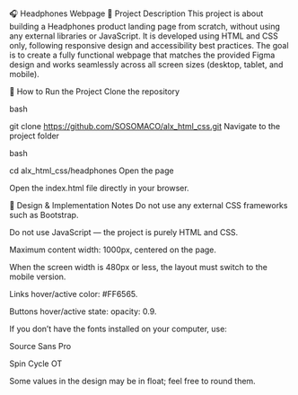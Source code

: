 🎧 Headphones Webpage
📌 Project Description
This project is about building a Headphones product landing page from scratch, without using any external libraries or JavaScript.
It is developed using HTML and CSS only, following responsive design and accessibility best practices.
The goal is to create a fully functional webpage that matches the provided Figma design and works seamlessly across all screen sizes (desktop, tablet, and mobile).

🚀 How to Run the Project
Clone the repository

bash

git clone https://github.com/SOSOMACO/alx_html_css.git
Navigate to the project folder

bash

cd alx_html_css/headphones
Open the page

Open the index.html file directly in your browser.

📝 Design & Implementation Notes
Do not use any external CSS frameworks such as Bootstrap.

Do not use JavaScript — the project is purely HTML and CSS.

Maximum content width: 1000px, centered on the page.

When the screen width is 480px or less, the layout must switch to the mobile version.

Links hover/active color: #FF6565.

Buttons hover/active state: opacity: 0.9.

If you don’t have the fonts installed on your computer, use:

Source Sans Pro

Spin Cycle OT

Some values in the design may be in float; feel free to round them.